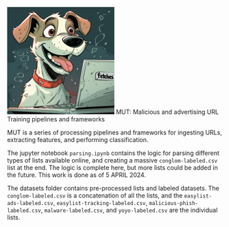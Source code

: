 <!-- ![a cartoon dog image generated by Midjourney 1 MAR 2024](mut-midjourney.png "MUT") -->
<img src="mut-midjourney.png" alt="a cartoon dog image generated by Midjourney 1 MAR 2024" title="MUT" width="250" height="250">
MUT: Malicious and advertising URL Training pipelines and frameworks

MUT is a series of processing pipelines and frameworks for ingesting URLs, extracting features, and performing classification.

The jupyter notebook `parsing.ipynb` contains the logic for parsing different types of lists available online, and creating a massive `conglom-labeled.csv` list at the end. The logic is complete here, but more lists could be added in the future. This work is done as of 5 APRIL 2024.

The datasets folder contains pre-processed lists and labeled datasets. The `conglom-labeled.csv` is a concatenation of all the lists, and the `easylist-ads-labeled.csv`, `easylist-tracking-labeled.csv`, `malicious-phish-labeled.csv`, `malware-labeled.csv`, and `yoyo-labeled.csv` are the individual lists.